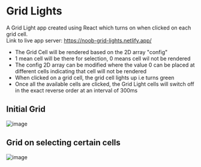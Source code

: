 # Grid Lights
A Grid Light app created using React which turns on when clicked on each grid cell.  
Link to live app server: https://noob-grid-lights.netlify.app/
- The Grid Cell will be rendered based on the 2D array "config"
- 1 mean cell will be there for selection, 0 means cell wil not be rendered
- The config 2D array can be modified where the value 0 can be placed at different cells indicating that cell will not be rendered
- When clicked on a grid cell, the grid cell lights up i.e turns green
- Once all the available cells are clicked, the Grid Light cells will switch off in the exact reverse order at an interval of 300ms

## Initial Grid
![image](https://github.com/user-attachments/assets/8439a126-3bfb-4fbc-b3de-8e8caeb4f35b)

## Grid on selecting certain cells
![image](https://github.com/user-attachments/assets/c2d8ae75-b9a4-4449-be54-615bb804967c)
